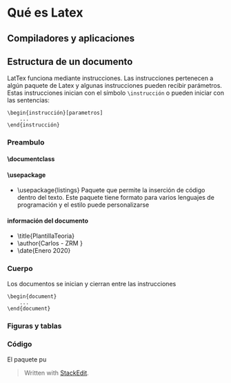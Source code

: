 
# Qué es Latex

## Compiladores y aplicaciones

## Estructura de un documento
LatTex funciona mediante instrucciones. Las instrucciones pertenecen a algún paquete de Latex y algunas instrucciones pueden recibir parámetros. 
Estas instrucciones inician con el símbolo ```\instrucción``` o pueden iniciar con las sentencias: 
```
\begin{instrucción}[parametros]
	...
\end{instrucción}
```

### Preambulo

#### \documentclass
#### \usepackage
- \usepackage{listings}
	Paquete que permite la inserción de código dentro del texto. Este paquete tiene formato para varios lenguajes de programación y el estilo puede personalizarse 
#### información del documento
- \title{PlantillaTeoria}
- \author{Carlos - ZRM }
- \date{Enero 2020}
### Cuerpo
Los documentos se inician y cierran entre las instrucciones 
```
\begin{document}
	...
\end{document}
```



### Figuras y tablas

### Código
El paquete pu
> Written with [StackEdit](https://stackedit.io/).
<!--stackedit_data:
eyJoaXN0b3J5IjpbNjE4OTkwMyw1NjQ3OTgxMDVdfQ==
-->